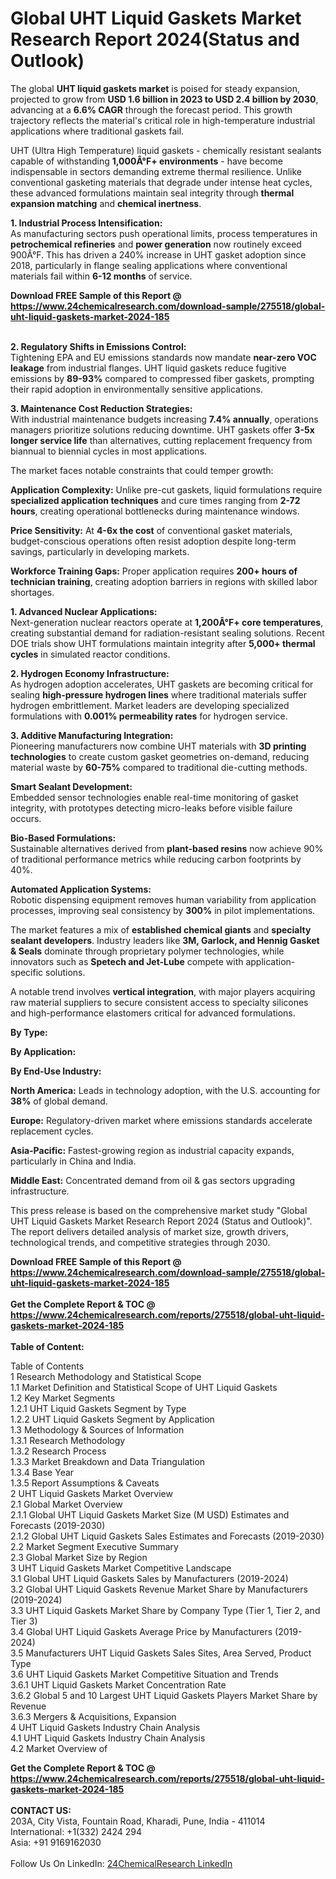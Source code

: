 <h1>Global UHT Liquid Gaskets Market Research Report 2024(Status and Outlook)</h1><p>The global <strong>UHT liquid gaskets market</strong> is poised for steady expansion, projected to grow from <strong>USD 1.6 billion in 2023 to USD 2.4 billion by 2030</strong>, advancing at a <strong>6.6% CAGR</strong> through the forecast period. This growth trajectory reflects the material's critical role in high-temperature industrial applications where traditional gaskets fail.</p><p>UHT (Ultra High Temperature) liquid gaskets - chemically resistant sealants capable of withstanding <strong>1,000Â°F+ environments</strong> - have become indispensable in sectors demanding extreme thermal resilience. Unlike conventional gasketing materials that degrade under intense heat cycles, these advanced formulations maintain seal integrity through <strong>thermal expansion matching</strong> and <strong>chemical inertness</strong>.</p><p><strong>1. Industrial Process Intensification:</strong><br>
As manufacturing sectors push operational limits, process temperatures in <strong>petrochemical refineries</strong> and <strong>power generation</strong> now routinely exceed 900Â°F. This has driven a 240% increase in UHT gasket adoption since 2018, particularly in flange sealing applications where conventional materials fail within <strong>6-12 months</strong> of service.</p><div><b>Download FREE Sample of this Report @ 
            <a href="https://www.24chemicalresearch.com/download-sample/275518/global-uht-liquid-gaskets-market-2024-185">
            https://www.24chemicalresearch.com/download-sample/275518/global-uht-liquid-gaskets-market-2024-185</a></b></div><br><p><strong>2. Regulatory Shifts in Emissions Control:</strong><br>
Tightening EPA and EU emissions standards now mandate <strong>near-zero VOC leakage</strong> from industrial flanges. UHT liquid gaskets reduce fugitive emissions by <strong>89-93%</strong> compared to compressed fiber gaskets, prompting their rapid adoption in environmentally sensitive applications.</p><p><strong>3. Maintenance Cost Reduction Strategies:</strong><br>
With industrial maintenance budgets increasing <strong>7.4% annually</strong>, operations managers prioritize solutions reducing downtime. UHT gaskets offer <strong>3-5x longer service life</strong> than alternatives, cutting replacement frequency from biannual to biennial cycles in most applications.</p><p>The market faces notable constraints that could temper growth:</p><p><strong>Application Complexity:</strong> Unlike pre-cut gaskets, liquid formulations require <strong>specialized application techniques</strong> and cure times ranging from <strong>2-72 hours</strong>, creating operational bottlenecks during maintenance windows.</p><p><strong>Price Sensitivity:</strong> At <strong>4-6x the cost</strong> of conventional gasket materials, budget-conscious operations often resist adoption despite long-term savings, particularly in developing markets.</p><p><strong>Workforce Training Gaps:</strong> Proper application requires <strong>200+ hours of technician training</strong>, creating adoption barriers in regions with skilled labor shortages.</p><p><strong>1. Advanced Nuclear Applications:</strong><br>
Next-generation nuclear reactors operate at <strong>1,200Â°F+ core temperatures</strong>, creating substantial demand for radiation-resistant sealing solutions. Recent DOE trials show UHT formulations maintain integrity after <strong>5,000+ thermal cycles</strong> in simulated reactor conditions.</p><p><strong>2. Hydrogen Economy Infrastructure:</strong><br>
As hydrogen adoption accelerates, UHT gaskets are becoming critical for sealing <strong>high-pressure hydrogen lines</strong> where traditional materials suffer hydrogen embrittlement. Market leaders are developing specialized formulations with <strong>0.001% permeability rates</strong> for hydrogen service.</p><p><strong>3. Additive Manufacturing Integration:</strong><br>
Pioneering manufacturers now combine UHT materials with <strong>3D printing technologies</strong> to create custom gasket geometries on-demand, reducing material waste by <strong>60-75%</strong> compared to traditional die-cutting methods.</p><p><strong>Smart Sealant Development:</strong><br>
	Embedded sensor technologies enable real-time monitoring of gasket integrity, with prototypes detecting micro-leaks before visible failure occurs.</p><p><strong>Bio-Based Formulations:</strong><br>
	Sustainable alternatives derived from <strong>plant-based resins</strong> now achieve 90% of traditional performance metrics while reducing carbon footprints by 40%.</p><p><strong>Automated Application Systems:</strong><br>
	Robotic dispensing equipment removes human variability from application processes, improving seal consistency by <strong>300%</strong> in pilot implementations.</p><p>The market features a mix of <strong>established chemical giants</strong> and <strong>specialty sealant developers</strong>. Industry leaders like <strong>3M, Garlock, and Hennig Gasket &amp; Seals</strong> dominate through proprietary polymer technologies, while innovators such as <strong>Spetech and Jet-Lube</strong> compete with application-specific solutions.</p><p>A notable trend involves <strong>vertical integration</strong>, with major players acquiring raw material suppliers to secure consistent access to specialty silicones and high-performance elastomers critical for advanced formulations.</p><p><strong>By Type:</strong></p><p><strong>By Application:</strong></p><p><strong>By End-Use Industry:</strong></p><p><strong>North America:</strong> Leads in technology adoption, with the U.S. accounting for <strong>38%</strong> of global demand.</p><p><strong>Europe:</strong> Regulatory-driven market where emissions standards accelerate replacement cycles.</p><p><strong>Asia-Pacific:</strong> Fastest-growing region as industrial capacity expands, particularly in China and India.</p><p><strong>Middle East:</strong> Concentrated demand from oil &amp; gas sectors upgrading infrastructure.</p><p>This press release is based on the comprehensive market study "Global UHT Liquid Gaskets Market Research Report 2024 (Status and Outlook)". The report delivers detailed analysis of market size, growth drivers, technological trends, and competitive strategies through 2030.</p><div><b>Download FREE Sample of this Report @ 
            <a href="https://www.24chemicalresearch.com/download-sample/275518/global-uht-liquid-gaskets-market-2024-185">
            https://www.24chemicalresearch.com/download-sample/275518/global-uht-liquid-gaskets-market-2024-185</a></b></div><br><div><b>Get the Complete Report & TOC @ 
            <a href="https://www.24chemicalresearch.com/reports/275518/global-uht-liquid-gaskets-market-2024-185">
            https://www.24chemicalresearch.com/reports/275518/global-uht-liquid-gaskets-market-2024-185</a></b></div><br>
            <b>Table of Content:</b><p>Table of Contents<br />
1 Research Methodology and Statistical Scope<br />
1.1 Market Definition and Statistical Scope of UHT Liquid Gaskets<br />
1.2 Key Market Segments<br />
1.2.1 UHT Liquid Gaskets Segment by Type<br />
1.2.2 UHT Liquid Gaskets Segment by Application<br />
1.3 Methodology & Sources of Information<br />
1.3.1 Research Methodology<br />
1.3.2 Research Process<br />
1.3.3 Market Breakdown and Data Triangulation<br />
1.3.4 Base Year<br />
1.3.5 Report Assumptions & Caveats<br />
2 UHT Liquid Gaskets Market Overview<br />
2.1 Global Market Overview<br />
2.1.1 Global UHT Liquid Gaskets Market Size (M USD) Estimates and Forecasts (2019-2030)<br />
2.1.2 Global UHT Liquid Gaskets Sales Estimates and Forecasts (2019-2030)<br />
2.2 Market Segment Executive Summary<br />
2.3 Global Market Size by Region<br />
3 UHT Liquid Gaskets Market Competitive Landscape<br />
3.1 Global UHT Liquid Gaskets Sales by Manufacturers (2019-2024)<br />
3.2 Global UHT Liquid Gaskets Revenue Market Share by Manufacturers (2019-2024)<br />
3.3 UHT Liquid Gaskets Market Share by Company Type (Tier 1, Tier 2, and Tier 3)<br />
3.4 Global UHT Liquid Gaskets Average Price by Manufacturers (2019-2024)<br />
3.5 Manufacturers UHT Liquid Gaskets Sales Sites, Area Served, Product Type<br />
3.6 UHT Liquid Gaskets Market Competitive Situation and Trends<br />
3.6.1 UHT Liquid Gaskets Market Concentration Rate<br />
3.6.2 Global 5 and 10 Largest UHT Liquid Gaskets Players Market Share by Revenue<br />
3.6.3 Mergers & Acquisitions, Expansion<br />
4 UHT Liquid Gaskets Industry Chain Analysis<br />
4.1 UHT Liquid Gaskets Industry Chain Analysis<br />
4.2 Market Overview of</p><div><b>Get the Complete Report & TOC @ 
            <a href="https://www.24chemicalresearch.com/reports/275518/global-uht-liquid-gaskets-market-2024-185">
            https://www.24chemicalresearch.com/reports/275518/global-uht-liquid-gaskets-market-2024-185</a></b></div><br><b>CONTACT US:</b><br>
            203A, City Vista, Fountain Road, Kharadi, Pune, India - 411014<br>
            International: +1(332) 2424 294<br>
            Asia: +91 9169162030 <br><br>
            Follow Us On LinkedIn: <a href="https://www.linkedin.com/company/24chemicalresearch/">24ChemicalResearch LinkedIn</a>